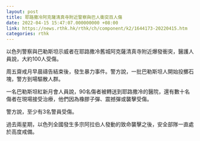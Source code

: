 ```yaml
---
layout: post
title: 耶路撒冷阿克薩清真寺附近警察與巴人衝突百人傷
date: 2022-04-15 15:47:07.000000000 +08:00
link: https://news.rthk.hk/rthk/ch/component/k2/1644173-20220415.htm
categories: rthk
---
```


以色列警察與巴勒斯坦示威者在耶路撒冷舊城阿克薩清真寺附近爆發衝突，醫護人員說，大約100人受傷。

周五齋戒月早晨禱告結束後，發生暴力事件。警方說，一批巴勒斯坦人開始投擲石塊，警方到場驅散人群。

一名巴勒斯坦紅新月會人員說，90名傷者被轉送到耶路撒冷的醫院，還有數十名傷者在現場接受治療，他們因為橡膠子彈、震撼彈或襲擊受傷。

警方說，至少有3名警員受傷。

過去兩星期，以色列全國發生多宗阿拉伯人發動的致命襲擊之後，安全部隊一直處於高度戒備。
